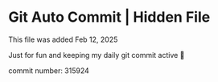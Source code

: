 # Git Auto Commit | Hidden File

This file was added Feb 12, 2025

Just for fun and keeping my daily git commit active 🤪

commit number: 315924
